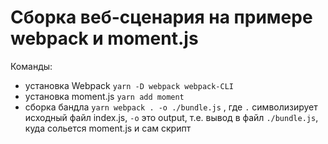 # Сборка веб-сценария на примере webpack и moment.js
Команды:

- установка Webpack `yarn -D webpack webpack-CLI`
- установка moment.js `yarn add moment`
- сборка бандла `yarn webpack . -o ./bundle.js` , где `.` символизирует исходный файл index.js, `-o` это output, т.е. вывод в файл `./bundle.js`, куда сольется moment.js и сам скрипт
